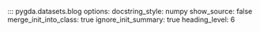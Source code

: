 ::: pygda.datasets.blog
    options:
      docstring_style: numpy
      show_source: false
      merge_init_into_class: true
      ignore_init_summary: true
      heading_level: 6
